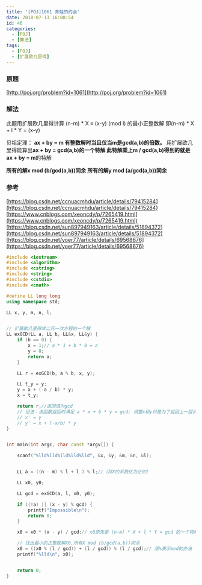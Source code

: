 ```yaml
---
title: '[POJ]1061 青蛙的约会'
date: 2018-07-13 16:08:54
id: 46
categories:
  - [POJ]
  - [算法]
tags:
  - [POJ]
  - [扩展欧几里得]
---
```


### 原题
[http://poj.org/problem?id=1061](http://poj.org/problem?id=1061)

### 解法

此题用扩展欧几里得计算
(n-m) * X ≡ (x-y) (mod l) 的最小正整数解
即(n-m) * X + l * Y = (x-y)

贝祖定理： **ax + by = m 有整数解时当且仅当m是gcd(a,b)的倍数。**
用扩展欧几里得能算出**ax + by = gcd(a,b)**的一个特解
此特解乘上**m / gcd(a,b)**得到的就是**ax + by = m**的特解

**所有的解x mod (b/gcd(a,b))同余**
**所有的解y mod (a/gcd(a,b))同余**


### 参考

[https://blog.csdn.net/ccnuacmhdu/article/details/79415284](https://blog.csdn.net/ccnuacmhdu/article/details/79415284)
[https://www.cnblogs.com/xeoncdy/p/7265419.html](https://www.cnblogs.com/xeoncdy/p/7265419.html)
[https://blog.csdn.net/sun897949163/article/details/51894372](https://blog.csdn.net/sun897949163/article/details/51894372)
[https://blog.csdn.net/yoer77/article/details/69568676](https://blog.csdn.net/yoer77/article/details/69568676)



```cpp
#include <iostream>
#include <algorithm>
#include <cstring>
#include <string>
#include <cstdio>
#include <cmath>

#define LL long long
using namespace std;

LL x, y, m, n, l;


// 扩展欧几里得求二元一次方程的一个解
LL exGCD(LL a, LL b, LL&x, LL&y) {
	if (b == 0) {
		x = 1;// a * 1 + b * 0 = a
		y = 0;
		return a;
	}

	LL r = exGCD(b, a % b, x, y);

	LL t_y = y;
	y = x + (-a / b) * y;
	x = t_y;

	return r;//返回值为gcd
	// 记法：该函数返回时满足 a * x + b * y = gcd; 调整x和y只是为了返回上一层调用后能重新调整x'和y'
	// x' = y
	// y' = x + (-a/b) * y
}


int main(int argc, char const *argv[]) {

	scanf("%lld%lld%lld%lld%lld", &x, &y, &m, &n, &l);


	LL a = ((n - m) % l + l ) % l;//（将X的系数化为正的）

	LL x0, y0;

	LL gcd = exGCD(a, l, x0, y0);

	if ((!a) || (x - y) % gcd) {
		printf("Impossible\n");
		return 0;
	}

	x0 = x0 * (x - y) / gcd;// x0原先是 (n-m) * X + l * Y = gcd 的一个特解，现在将它化为 (n-m) * X + l * Y = (x-y)的特解X0

	// 找出最小的正整数解X0,所有X mod (b/gcd(a,b))同余
	x0 = ((x0 % (l / gcd)) + (l / gcd)) % (l / gcd);// 用%表示mod的办法
	printf("%lld\n", x0);


	return 0;
}
```
